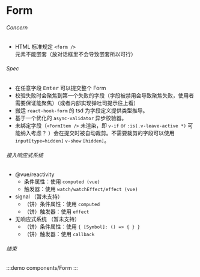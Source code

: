 # Form

###### Concern

- HTML 标准规定 `<form />` 元素不能嵌套（放对话框里不会导致嵌套所以可行）

###### Spec

- 在任意字段 <kbd>Enter</kbd> 可以提交整个 Form
- 校验失败时会聚焦到第一个失败的字段（字段被禁用会导致聚焦失败，使用者需要保证能聚焦）（或者内部实现弹吐司提示往上看）
- 搬运 `react-hook-form` 的 tsd 为字段定义提供类型推导。
- 基于一个优化的 `async-validator` 异步校验器。
- 未绑定字段（`<FormItem />` 未渲染，即 `v-if` or `:is(.v-leave-active *)` 可能纳入考虑？ ）会在提交时被自动裁剪。不需要裁剪的字段可以使用 `input[type=hidden]` `v-show` `[hidden]`。

###### 接入响应式系统

- @vue/reactivity
  - 条件属性：使用 `computed (vue)`
  - 触发器：使用 `watch/watchEffect/effect (vue)`
- signal （暂未支持）
  - （饼）条件属性：使用 `computed`
  - （饼）触发器：使用 `effect`
- 无响应式系统 （暂未支持）
  - （饼）条件属性：使用 `{ [Symbol]: () => { } }`
  - （饼）触发器：使用 `callback`



###### 结束

:::demo components/Form
:::
